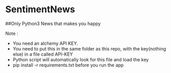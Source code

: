 # SentimentNews
##Only Python3
News that makes you happy


Note : 
- You need an alchemy API KEY. 
- You need to put this in the same folder as this repo, with the key(nothing else) in a file called API-KEY
- Python script will automatically look for this file and load the key
- pip install -r requirements.txt before you run the app
